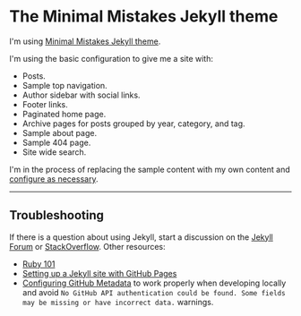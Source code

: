 # The Minimal Mistakes Jekyll theme

I'm using [Minimal Mistakes Jekyll theme](https://github.com/mmistakes/minimal-mistakes).

I'm using the basic configuration to give me a site with:

- Posts.
- Sample top navigation.
- Author sidebar with social links.
- Footer links.
- Paginated home page.
- Archive pages for posts grouped by year, category, and tag.
- Sample about page.
- Sample 404 page.
- Site wide search.

I'm in the process of replacing the sample content with my own content and [configure as necessary](https://mmistakes.github.io/minimal-mistakes/docs/configuration/).

---

## Troubleshooting

If there is a question about using Jekyll, start a discussion on the [Jekyll Forum](https://talk.jekyllrb.com/) or [StackOverflow](https://stackoverflow.com/questions/tagged/jekyll). Other resources:

- [Ruby 101](https://jekyllrb.com/docs/ruby-101/)
- [Setting up a Jekyll site with GitHub Pages](https://jekyllrb.com/docs/github-pages/)
- [Configuring GitHub Metadata](https://github.com/jekyll/github-metadata/blob/master/docs/configuration.md#configuration) to work properly when developing locally and avoid `No GitHub API authentication could be found. Some fields may be missing or have incorrect data.` warnings.
